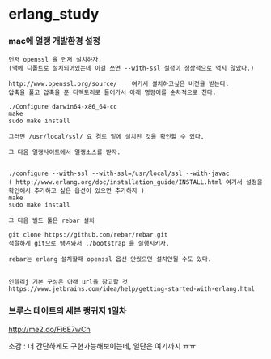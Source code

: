 # erlang_study

### mac에 얼랭 개발환경 설정
```
먼저 openssl 을 먼저 설치하자.
(맥에 디폴트로 설치되어있는데 이걸 쓰면 --with-ssl 설정이 정상적으로 먹지 않았다.)

http://www.openssl.org/source/    여기서 설치하고싶은 버전을 받는다.
압축을 풀고 압축을 푼 디렉토리로 들어가서 아래 명령어를 순차적으로 친다.

./Configure darwin64-x86_64-cc
make
sudo make install

그러면 /usr/local/ssl/ 요 경로 밑에 설치된 것을 확인할 수 있다.

그 다음 얼랭사이트에서 얼랭소스를 받자.


./configure --with-ssl --with-ssl=/usr/local/ssl --with-javac
( http://www.erlang.org/doc/installation_guide/INSTALL.html 여기서 설정을 확인해서 추가하고 싶은 옵션이 있으면 추가하자 )
make
sudo make install

그 다음 빌드 툴은 rebar 설치

git clone https://github.com/rebar/rebar.git
적절하게 git으로 땡겨와서 ./bootstrap 을 실행시키자.

rebar는 erlang 설치할때 openssl 옵션 안줬으면 설치안될 수도 있다.


인텔리j 기본 구성은 아래 url을 참고할 것
https://www.jetbrains.com/idea/help/getting-started-with-erlang.html
```

### 브루스 테이트의 세븐 랭귀지 1일차
http://me2.do/Fi6E7wCn

소감 : 더 간단하게도 구현가능해보이는데, 일단은 여기까지 ㅠㅠ
